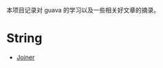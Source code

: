本项目记录对 guava 的学习以及一些相关好文章的摘录。

# String 
* [Joiner](https://github.com/mindawei/guava-demo/tree/master/src/test/java/strings/joiner)
